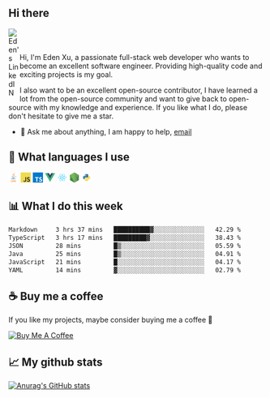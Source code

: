 ## Hi there
<a href="https://www.linkedin.com/in/moxu97/">
  <img align="left" alt="Eden's LinkedIN" width="22px" src="https://raw.githubusercontent.com/peterthehan/peterthehan/master/assets/linkedin.svg" />
</a>

<br />

<!-- ![visitors](https://visitor-badge.glitch.me/badge?page_id=EdenX-97.EdenX-97) -->
<br />

Hi, I'm Eden Xu, a passionate full-stack web developer who wants to become an excellent software engineer. Providing high-quality code and exciting projects is my goal.

I also want to be an excellent open-source contributor, I have learned a lot from the open-source community and want to give back to open-source with my knowledge and experience. If you like what I do, please don't hesitate to give me a star.

- 💬 Ask me about anything, I am happy to help, [email](mailto:edenx97@gmail.com)

## 🔨 What languages I use  
<code><img height="20" src="https://raw.githubusercontent.com/github/explore/80688e429a7d4ef2fca1e82350fe8e3517d3494d/topics/java/java.png"></code>
<code><img height="20" src="https://raw.githubusercontent.com/github/explore/80688e429a7d4ef2fca1e82350fe8e3517d3494d/topics/javascript/javascript.png"></code>
<code><img height="20" src="https://raw.githubusercontent.com/github/explore/80688e429a7d4ef2fca1e82350fe8e3517d3494d/topics/typescript/typescript.png"></code>
<code><img height="20" src="https://raw.githubusercontent.com/github/explore/80688e429a7d4ef2fca1e82350fe8e3517d3494d/topics/vue/vue.png"></code>
<code><img height="20" src="https://raw.githubusercontent.com/github/explore/80688e429a7d4ef2fca1e82350fe8e3517d3494d/topics/react/react.png"></code>
<code><img height="20" src="https://raw.githubusercontent.com/github/explore/80688e429a7d4ef2fca1e82350fe8e3517d3494d/topics/nodejs/nodejs.png"></code>
<code><img height="20" src="https://raw.githubusercontent.com/github/explore/80688e429a7d4ef2fca1e82350fe8e3517d3494d/topics/python/python.png"></code>

## 📊 What I do this week
<!--START_SECTION:waka-->

```text
Markdown     3 hrs 37 mins   ██████████▓░░░░░░░░░░░░░░   42.29 %
TypeScript   3 hrs 17 mins   █████████▓░░░░░░░░░░░░░░░   38.43 %
JSON         28 mins         █▒░░░░░░░░░░░░░░░░░░░░░░░   05.59 %
Java         25 mins         █▒░░░░░░░░░░░░░░░░░░░░░░░   04.91 %
JavaScript   21 mins         █░░░░░░░░░░░░░░░░░░░░░░░░   04.17 %
YAML         14 mins         ▓░░░░░░░░░░░░░░░░░░░░░░░░   02.79 %
```

<!--END_SECTION:waka-->

## ☕ Buy me a coffee
If you like my projects, maybe consider buying me a coffee 🥺

<a href="https://www.buymeacoffee.com/edenxu97" target="_blank"><img src="https://cdn.buymeacoffee.com/buttons/v2/default-yellow.png" alt="Buy Me A Coffee" style="height: 60px !important;width: 217px !important;" ></a>

## 📈 My github stats

[![Anurag's GitHub stats](https://github-readme-stats.vercel.app/api?username=EdenX-97)](https://github.com/anuraghazra/github-readme-stats)
